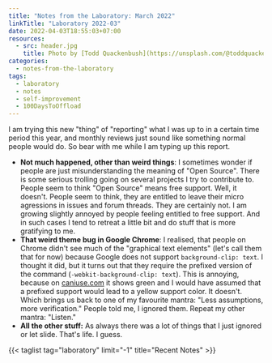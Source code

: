 ```yaml
---
title: "Notes from the Laboratory: March 2022"
linkTitle: "Laboratory 2022-03"
date: 2022-04-03T18:55:03+07:00
resources:
  - src: header.jpg
    title: Photo by [Todd Quackenbush](https://unsplash.com/@toddquackenbush) via [Unsplash](https://unsplash.com/)
categories:
  - notes-from-the-laboratory
tags:
  - laboratory
  - notes
  - self-improvement
  - 100DaysToOffload
---
```


I am trying this new "thing" of "reporting" what I was up to in a certain time period this year, and monthly reviews just sound like something normal people would do. So bear with me while I am typing up this report.

- **Not much happened, other than weird things**: I sometimes wonder if people are just misunderstanding the meaning of "Open Source". There is some serious trolling going on several projects I try to contribute to. People seem to think "Open Source" means free support. Well, it doesn't. People seem to think, they are entitled to leave their micro agressions in issues and forum threads. They are certainly not. I am growing slightly annoyed by people feeling entitled to free support. And in such cases I tend to retreat a little bit and do stuff that is more gratifying to me.
- **That weird theme bug in Google Chrome**: I realised, that people on Chrome didn't see much of the "graphical text elements" (let's call them that for now) because Google does not support `background-clip: text`. I thought it did, but it turns out that they require the prefixed version of the command (`-webkit-background-clip: text`). This is annoying, because on [caniuse.com](https://caniuse.com/?search=background-clip) it shows green and I would have assumed that a prefixed support would lead to a yellow support color. It doesn't. Which brings us back to one of my favourite mantra: "Less assumptions, more verification." People told me, I ignored them. Repeat my other mantra: "Listen."
- **All the other stuff:** As always there was a lot of things that I just ignored or let slide. That's life. I guess.

{{< taglist tag="laboratory" limit="-1" title="Recent Notes" >}}
